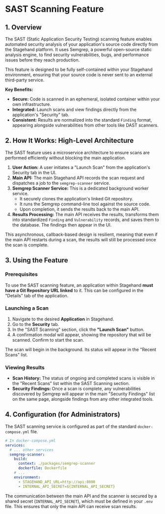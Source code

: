 # SAST Scanning Feature

## 1. Overview

The SAST (Static Application Security Testing) scanning feature enables automated security analysis of your application's source code directly from the Stagehand platform. It uses Semgrep, a powerful open-source static analysis engine, to find security vulnerabilities, bugs, and performance issues before they reach production.

This feature is designed to be fully self-contained within your Stagehand environment, ensuring that your source code is never sent to an external third-party service.

**Key Benefits:**
- **Secure:** Code is scanned in an ephemeral, isolated container within your own infrastructure.
- **Integrated:** Launch scans and view findings directly from the application's "Security" tab.
- **Consistent:** Results are normalized into the standard `Finding` format, appearing alongside vulnerabilities from other tools like DAST scanners.

## 2. How It Works: High-Level Architecture

The SAST feature uses a microservice architecture to ensure scans are performed efficiently without blocking the main application.

1.  **User Action:** A user initiates a "Launch Scan" from the application's Security tab in the UI.
2.  **Main API:** The main Stagehand API records the scan request and dispatches a job to the `semgrep-scanner` service.
3.  **Semgrep Scanner Service:** This is a dedicated background worker service.
    *   It securely clones the application's linked Git repository.
    *   It runs the Semgrep command-line tool against the source code.
    *   Upon completion, it sends the results back to the main API.
4.  **Results Processing:** The main API receives the results, transforms them into standardized `Finding` and `Vulnerability` records, and saves them to the database. The findings then appear in the UI.

This asynchronous, callback-based design is resilient, meaning that even if the main API restarts during a scan, the results will still be processed once the scan is complete.

## 3. Using the Feature

### Prerequisites

To use the SAST scanning feature, an application within Stagehand **must have a Git Repository URL linked** to it. This can be configured in the "Details" tab of the application.

### Launching a Scan

1.  Navigate to the desired **Application** in Stagehand.
2.  Go to the **Security** tab.
3.  In the "SAST Scanning" section, click the **"Launch Scan"** button.
4.  A confirmation modal will appear, showing the repository that will be scanned. Confirm to start the scan.

The scan will begin in the background. Its status will appear in the "Recent Scans" list.

### Viewing Results

-   **Scan History:** The status of ongoing and completed scans is visible in the "Recent Scans" list within the SAST Scanning section.
-   **Security Findings:** Once a scan is complete, any vulnerabilities discovered by Semgrep will appear in the main "Security Findings" list on the same page, alongside findings from any other integrated tools.

## 4. Configuration (for Administrators)

The SAST scanning service is configured as part of the standard `docker-compose.yml` file.

```yaml
# In docker-compose.yml
services:
  # ... other services
  semgrep-scanner:
    build:
      context: ./packages/semgrep-scanner
      dockerfile: Dockerfile
    # ...
    environment:
      - STAGEHAND_API_URL=http://api:8000
      - INTERNAL_API_SECRET=${INTERNAL_API_SECRET}
```

The communication between the main API and the scanner is secured by a shared secret (`INTERNAL_API_SECRET`), which must be defined in your `.env` file. This ensures that only the main API can receive scan results.
